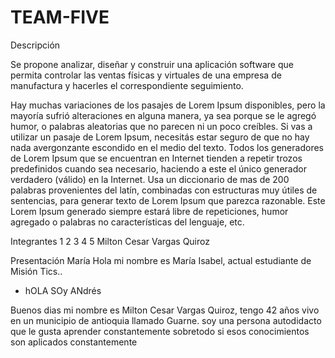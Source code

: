# TEAM-FIVE

Descripción

Se propone analizar, diseñar y construir una aplicación software que permita controlar las ventas físicas y virtuales de una empresa de manufactura y hacerles el correspondiente seguimiento.

Hay muchas variaciones de los pasajes de Lorem Ipsum disponibles, pero la mayoría sufrió alteraciones en alguna manera, ya sea porque se le agregó humor, o palabras aleatorias que no parecen ni un poco creíbles. Si vas a utilizar un pasaje de Lorem Ipsum, necesitás estar seguro de que no hay nada avergonzante escondido en el medio del texto. Todos los generadores de Lorem Ipsum que se encuentran en Internet tienden a repetir trozos predefinidos cuando sea necesario, haciendo a este el único generador verdadero (válido) en la Internet. Usa un diccionario de mas de 200 palabras provenientes del latín, combinadas con estructuras muy útiles de sentencias, para generar texto de Lorem Ipsum que parezca razonable. Este Lorem Ipsum generado siempre estará libre de repeticiones, humor agregado o palabras no características del lenguaje, etc.

Integrantes
1
2
3
4
5 Milton Cesar Vargas Quiroz

Presentación María
Hola mi nombre es María Isabel, actual estudiante de Misión Tics..

- hOLA SOy ANdrés

Buenos dias mi nombre es Milton Cesar Vargas Quiroz, tengo 42 años vivo en un municipio de antioquia llamado Guarne.
soy una persona autodidacto que le gusta aprender constantemente sobretodo si esos conocimientos son aplicados constantemente

